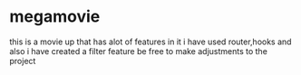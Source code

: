 # megamovie
this is a movie up that has alot of features in it i have used router,hooks and also i have created a filter feature be free to make adjustments to the project
